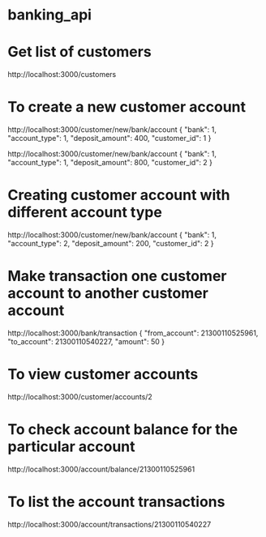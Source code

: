 # banking_api

# Get list of customers
http://localhost:3000/customers

# To create a new customer account
http://localhost:3000/customer/new/bank/account
{
    "bank": 1,
    "account_type": 1,
    "deposit_amount": 400,
    "customer_id": 1
}

http://localhost:3000/customer/new/bank/account
{
    "bank": 1,
    "account_type": 1,
    "deposit_amount": 800,
    "customer_id": 2
}

# Creating customer account with different account type
http://localhost:3000/customer/new/bank/account
{
    "bank": 1,
    "account_type": 2,
    "deposit_amount": 200,
    "customer_id": 2
}

# Make transaction one customer account to another customer account
http://localhost:3000/bank/transaction
{
    "from_account": 21300110525961,
    "to_account": 21300110540227,
    "amount": 50
}

# To view customer accounts
http://localhost:3000/customer/accounts/2

# To check account balance for the particular account
http://localhost:3000/account/balance/21300110525961

# To list the account transactions
http://localhost:3000/account/transactions/21300110540227

